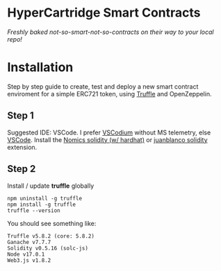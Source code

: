 # HyperCartridge Smart Contracts
_Freshly baked not-so-smart-not-so-contracts on their way to your local repo!_


# Installation

Step by step guide to create, test and deploy a new smart contract enviroment for a simple ERC721 token, using [Truffle](https://trufflesuite.com/docs/truffle/quickstart/) and OpenZeppelin.

## Step 1
Suggested IDE: VSCode. I prefer [VSCodium](https://vscodium.com/) without MS telemetry, else [VSCode](https://code.visualstudio.com/).
Install the [Nomics solidity (w/ hardhat)](https://open-vsx.org/extension/NomicFoundation/hardhat-solidity) or [juanblanco solidity](https://open-vsx.org/extension/juanblanco/solidity) extension.

## Step 2
Install / update **truffle** globally

```
npm uninstall -g truffle
npm install -g truffle
truffle --version
```

You should see something like:
```
Truffle v5.8.2 (core: 5.8.2)
Ganache v7.7.7
Solidity v0.5.16 (solc-js)
Node v17.0.1
Web3.js v1.8.2
```